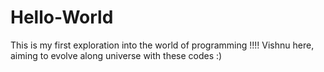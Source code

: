 # Hello-World
This is my first exploration into the world of programming !!!!
Vishnu here, aiming to evolve along universe with these codes :) 
